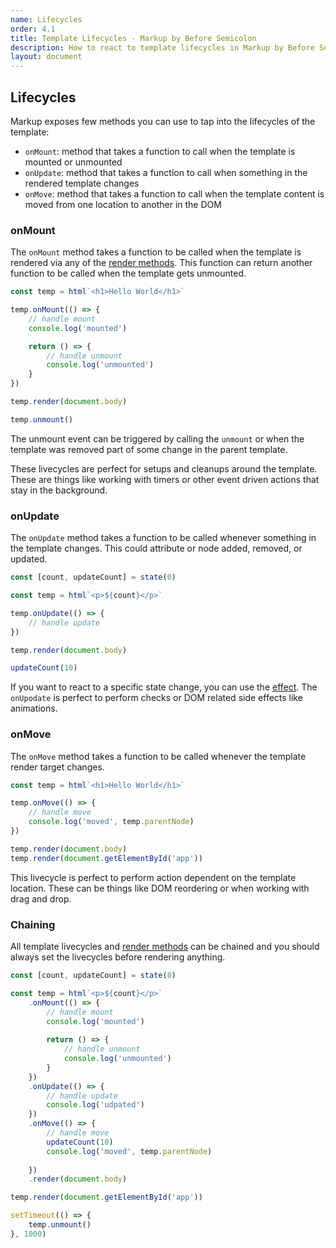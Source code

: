 ```yaml
---
name: Lifecycles
order: 4.1
title: Template Lifecycles - Markup by Before Semicolon
description: How to react to template lifecycles in Markup by Before Semicolon
layout: document
---
```


## Lifecycles

Markup exposes few methods you can use to tap into the lifecycles of the template:

-   `onMount`: method that takes a function to call when the template is mounted or unmounted
-   `onUpdate`: method that takes a function to call when something in the rendered template changes
-   `onMove`: method that takes a function to call when the template content is moved from one location to another in the DOM

### onMount

The `onMount` method takes a function to be called when the template is rendered via any of the [render methods](./index.md#rendering). This function can return another function to be called when the template gets unmounted.

```javascript
const temp = html`<h1>Hello World</h1>`

temp.onMount(() => {
    // handle mount
    console.log('mounted')

    return () => {
        // handle unmount
        console.log('unmounted')
    }
})

temp.render(document.body)

temp.unmount()
```

The unmount event can be triggered by calling the `unmount` or when the template was removed part of some change in the parent template.

These livecycles are perfect for setups and cleanups around the template. These are things like working with timers or other event driven actions that stay in the background.

### onUpdate

The `onUpdate` method takes a function to be called whenever something in the template changes. This could attribute or node added, removed, or updated.

```javascript
const [count, updateCount] = state(0)

const temp = html`<p>${count}</p>`

temp.onUpdate(() => {
    // handle update
})

temp.render(document.body)

updateCount(10)
```

If you want to react to a specific state change, you can use the [effect](../state/effect.md). The `onUpodate` is perfect to perform checks or DOM related side effects like animations.

### onMove

The `onMove` method takes a function to be called whenever the template render target changes.

```javascript
const temp = html`<h1>Hello World</h1>`

temp.onMove(() => {
    // handle move
    console.log('moved', temp.parentNode)
})

temp.render(document.body)
temp.render(document.getElementById('app'))
```

This livecycle is perfect to perform action dependent on the template location. These can be things like DOM reordering or when working with drag and drop.

### Chaining

All template livecycles and [render methods](./index.md#rendering) can be chained and you should always set the livecycles before rendering anything.

```javascript
const [count, updateCount] = state(0)

const temp = html`<p>${count}</p>`
    .onMount(() => {
        // handle mount
        console.log('mounted')
        
        return () => {
            // handle unmount
            console.log('unmounted')
        }
    })
    .onUpdate(() => {
        // handle update
        console.log('udpated')
    })
    .onMove(() => {
        // handle move
        updateCount(10)
        console.log('moved', temp.parentNode)
    
    })
    .render(document.body)

temp.render(document.getElementById('app'))

setTimeout(() => {
    temp.unmount()
}, 1000)
```

